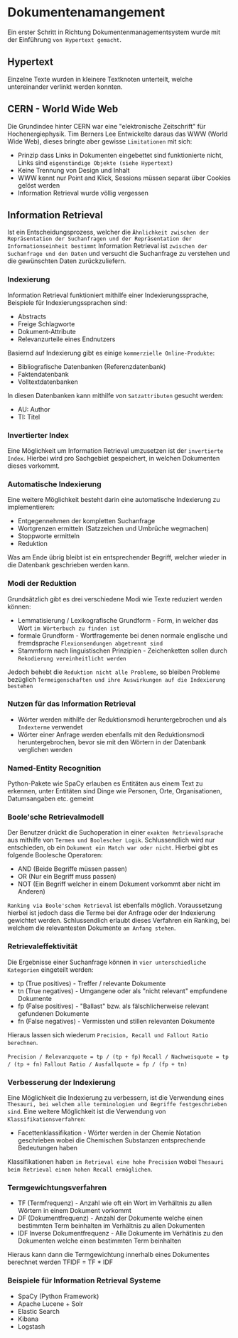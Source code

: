 # Dokumentenamangement
Ein erster Schritt in Richtung Dokumentenmanagementsystem wurde mit der Einführung `von Hypertext gemacht`.

## Hypertext
Einzelne Texte wurden in kleinere Textknoten unterteilt, welche untereinander verlinkt werden konnten.

## CERN - World Wide Web
Die Grundindee hinter CERN war eine "elektronische Zeitschrift" für Hochenergiephysik.
Tim Berners Lee Entwickelte daraus das WWW (World Wide Web), dieses bringte aber gewisse `Limitationen` mit sich:
* Prinzip dass Links in Dokumenten eingebettet sind funktionierte nicht, Links sind `eigenständige Objekte (siehe Hypertext)`
* Keine Trennung von Design und Inhalt
* WWW kennt nur Point and Klick, Sessions müssen separat über Cookies gelöst werden
* Information Retrieval wurde völlig vergessen

## Information Retrieval
Ist ein Entscheidungsprozess, welcher die `Ähnlichkeit zwischen der Repräsentation der Suchanfragen und der Repräsentation der Informationseinheit bestimmt`
Information Retrieval ist `zwischen der Suchanfrage und den Daten` und versucht die Suchanfrage zu verstehen und die gewünschten Daten zurückzuliefern.

### Indexierung
Information Retrieval funktioniert mithilfe einer Indexierungssprache, Beispiele für Indexierungssprachen sind:
* Abstracts
* Freige Schlagworte
* Dokument-Attribute
* Relevanzurteile eines Endnutzers

Basiernd auf Indexierung gibt es einige `kommerzielle Online-Produkte`:
* Bibliografische Datenbanken (Referenzdatenbank)
* Faktendatenbank
* Volltextdatenbanken

In diesen Datenbanken kann mithilfe von `Satzattributen` gesucht werden:
* AU: Author
* TI: Titel

### Invertierter Index
Eine Möglichkeit um Information Retrieval umzusetzen ist der `invertierte Index`. Hierbei wird pro Sachgebiet gespeichert, in welchen Dokumenten dieses vorkommt.

### Automatische Indexierung
Eine weitere Möglichkeit besteht darin eine automatische Indexierung zu implementieren:
* Entgegennehmen der kompletten Suchanfrage
* Wortgrenzen ermitteln (Satzzeichen und Umbrüche wegmachen)
* Stoppworte ermitteln
* Reduktion

Was am Ende übrig bleibt ist ein entsprechender Begriff, welcher wieder in die Datenbank geschrieben werden kann.

### Modi der Reduktion
Grundsätzlich gibt es drei verschiedene Modi wie Texte reduziert werden können:
* Lemmatisierung / Lexikografische Grundform - Form, in welcher das Wort `im Wörterbuch zu finden ist`
* formale Grundform - Wortfragemente bei denen normale englische und fremdsprache `Flexionsendungen abgetrennt sind`
* Stammform nach linguistischen Prinzipien - Zeichenketten sollen durch `Rekodierung vereinheitlicht werden`

Jedoch behebt die `Reduktion nicht alle Probleme`, so bleiben Probleme bezüglich `Termeigenschaften und ihre Auswirkungen auf die Indexierung bestehen`

### Nutzen für das Information Retrieval
* Wörter werden mithilfe der Reduktionsmodi heruntergebrochen und als `Indexterme` verwendet
* Wörter einer Anfrage werden ebenfalls mit den Reduktionsmodi heruntergebrochen, bevor sie mit den Wörtern in der Datenbank verglichen werden

### Named-Entity Recognition
Python-Pakete wie SpaCy erlauben es Entitäten aus einem Text zu erkennen, unter Entitäten sind Dinge wie Personen, Orte, Organisationen, Datumsangaben etc. gemeint

### Boole'sche Retrievalmodell
Der Benutzer drückt die Suchoperation in einer `exakten Retrievalsprache` aus mithilfe von `Termen und Boolescher Logik`.
Schlussendlich wird nur entschieden, ob ein `Dokument ein Match war oder nicht`. Hierbei gibt es folgende Boolesche Operatoren:
* AND (Beide Begriffe müssen passen)
* OR (Nur ein Begriff muss passen)
* NOT (Ein Begriff welcher in einem Dokument vorkommt aber nicht im Anderen)

`Ranking via Boole'schem Retrieval` ist ebenfalls möglich. Voraussetzung hierbei ist jedoch dass die Terme bei der Anfrage oder der Indexierung gewichtet werden.
Schlussendlich erlaubt dieses Verfahren ein Ranking, bei welchem die relevantesten Dokumente `am Anfang stehen`.

### Retrievaleffektivität
Die Ergebnisse einer Suchanfrage können in `vier unterschiedliche Kategorien` eingeteilt werden:
* tp (True positives) - Treffer / relevante Dokumente
* tn (True negatives) - Umgangene oder als "nicht relevant" empfundene Dokumente
* fp (False positives) - "Ballast" bzw. als fälschlicherweise relevant gefundenen Dokumente
* fn (False negatives) - Vermissten und stillen relevanten Dokumente

Hieraus lassen sich wiederum `Precision, Recall und Fallout Ratio berechnen`.

`Precision / Relevanzquote = tp / (tp + fp)`
`Recall / Nachweisquote = tp / (tp + fn)`
`Fallout Ratio / Ausfallquote = fp / (fp + tn)`

### Verbesserung der Indexierung
Eine Möglichkeit die Indexierung zu verbessern, ist die Verwendung eines `Thesauri, bei welchem alle terminologien und Begriffe festgeschrieben sind`.
Eine weitere Möglichkeit ist die Verwendung von `Klassifikationsverfahren`:
* Facettenklassifikation - Wörter werden in der Chemie Notation geschrieben wobei die Chemischen Substanzen entsprechende Bedeutungen haben

Klassifikationen haben `im Retrieval eine hohe Precision` wobei `Thesauri beim Retrieval einen hohen Recall ermöglichen`.

### Termgewichtungsverfahren
* TF (Termfrequenz) - Anzahl wie oft ein Wort im Verhältnis zu allen Wörtern in einem Dokument vorkommt
* DF (Dokumentfrequenz) - Anzahl der Dokumente welche einen bestimmten Term beinhalten im Verhältnis zu allen Dokumenten
* IDF Inverse Dokumentfrequenz - Alle Dokumente im Verhätlnis zu den Dokumenten welche einen bestimmten Term beinhalten

Hieraus kann dann die Termgewichtung innerhalb eines Dokumentes berechnet werden TFIDF = TF * IDF

### Beispiele für Information Retrieval Systeme
* SpaCy (Python Framework)
* Apache Lucene + Solr
* Elastic Search
* Kibana
* Logstash
